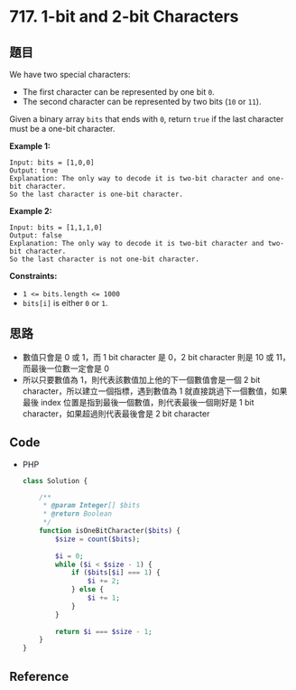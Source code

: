 # 717. 1-bit and 2-bit Characters

## 題目

We have two special characters:

- The first character can be represented by one bit `0`.
- The second character can be represented by two bits (`10` or `11`).

Given a binary array `bits` that ends with `0`, return `true` if the last character must be a one-bit character.

**Example 1:**

```
Input: bits = [1,0,0]
Output: true
Explanation: The only way to decode it is two-bit character and one-bit character.
So the last character is one-bit character.

```

**Example 2:**

```
Input: bits = [1,1,1,0]
Output: false
Explanation: The only way to decode it is two-bit character and two-bit character.
So the last character is not one-bit character.

```

**Constraints:**

- `1 <= bits.length <= 1000`
- `bits[i]` is either `0` or `1`.

## 思路

- 數值只會是 0 或 1，而 1 bit character 是 0，2 bit character 則是 10 或 11，而最後一位數一定會是 0
- 所以只要數值為 1，則代表該數值加上他的下一個數值會是一個 2 bit character，所以建立一個指標，遇到數值為 1 就直接跳過下一個數值，如果最後 index 位置是指到最後一個數值，則代表最後一個剛好是 1 bit character，如果超過則代表最後會是 2 bit character

## Code

- PHP

    ```php
    class Solution {

        /**
         * @param Integer[] $bits
         * @return Boolean
         */
        function isOneBitCharacter($bits) {
            $size = count($bits);
            
            $i = 0;
            while ($i < $size - 1) {
                if ($bits[$i] === 1) {
                    $i += 2;
                } else {
                    $i += 1;
                }
            }
            
            return $i === $size - 1;
        }
    }
    ```

## Reference